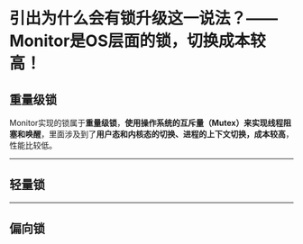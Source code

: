 # 引出为什么会有锁升级这一说法？——Monitor是OS层面的锁，切换成本较高！

## 重量级锁
  Monitor实现的锁属于**重量级锁**，**使用操作系统的互斥量（Mutex）**来实现**线程阻塞和唤醒**，里面涉及到了**用户态和内核态的切换、进程的上下文切换，成本较高**，性能比较低。

---
## 轻量锁

---
## 偏向锁